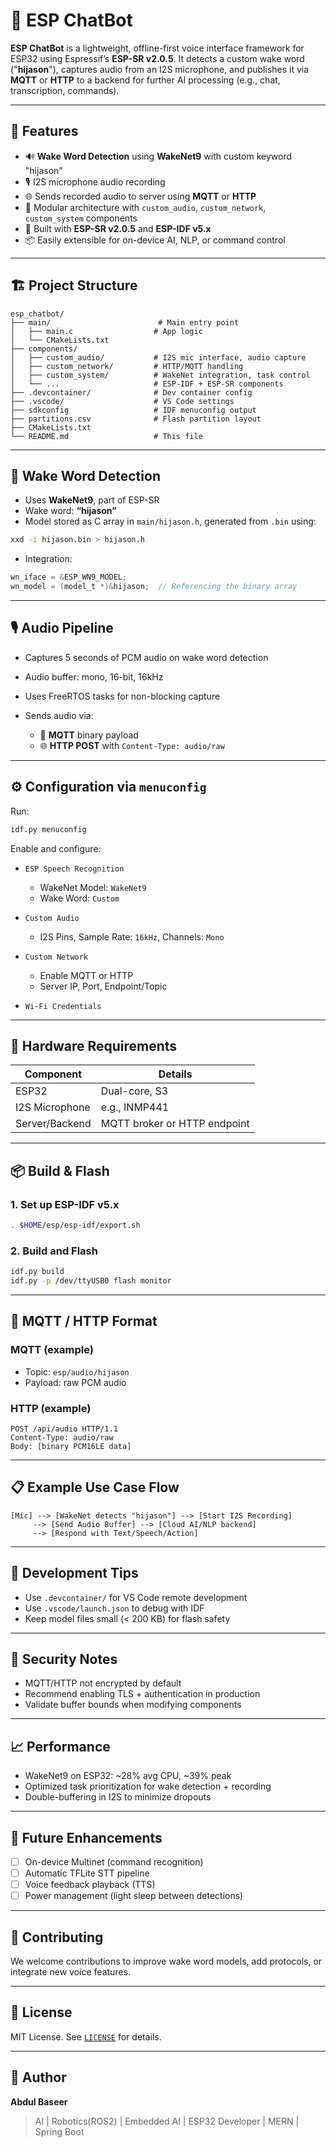 # 🧠 ESP ChatBot

**ESP ChatBot** is a lightweight, offline-first voice interface framework for ESP32 using Espressif’s **ESP-SR v2.0.5**. It detects a custom wake word ("**hijason**"), captures audio from an I2S microphone, and publishes it via **MQTT** or **HTTP** to a backend for further AI processing (e.g., chat, transcription, commands).

---

## 🚀 Features

* 🔊 **Wake Word Detection** using **WakeNet9** with custom keyword "hijason"
* 🎙️ I2S microphone audio recording
* 🌐 Sends recorded audio to server using **MQTT** or **HTTP**
* 🧩 Modular architecture with `custom_audio`, `custom_network`, `custom_system` components
* 🧠 Built with **ESP-SR v2.0.5** and **ESP-IDF v5.x**
* 📦 Easily extensible for on-device AI, NLP, or command control

---

## 🏗️ Project Structure

```
esp_chatbot/
├── main/                        # Main entry point
│   ├── main.c                  # App logic
│   └── CMakeLists.txt
├── components/
│   ├── custom_audio/           # I2S mic interface, audio capture
│   ├── custom_network/         # HTTP/MQTT handling
│   ├── custom_system/          # WakeNet integration, task control
│   └── ...                     # ESP-IDF + ESP-SR components
├── .devcontainer/              # Dev container config
├── .vscode/                    # VS Code settings
├── sdkconfig                   # IDF menuconfig output
├── partitions.csv              # Flash partition layout
├── CMakeLists.txt
└── README.md                   # This file
```

---

## 🧠 Wake Word Detection

* Uses **WakeNet9**, part of ESP-SR
* Wake word: **“hijason”**
* Model stored as C array in `main/hijason.h`, generated from `.bin` using:

```bash
xxd -i hijason.bin > hijason.h
```

* Integration:

```c
wn_iface = &ESP_WN9_MODEL;
wn_model = (model_t *)&hijason;  // Referencing the binary array
```

---

## 🎙️ Audio Pipeline

* Captures 5 seconds of PCM audio on wake word detection
* Audio buffer: mono, 16-bit, 16kHz
* Uses FreeRTOS tasks for non-blocking capture
* Sends audio via:

  * 📨 **MQTT** binary payload
  * 🌐 **HTTP POST** with `Content-Type: audio/raw`

---

## ⚙️ Configuration via `menuconfig`

Run:

```bash
idf.py menuconfig
```

Enable and configure:

* `ESP Speech Recognition`

  * WakeNet Model: `WakeNet9`
  * Wake Word: `Custom`
* `Custom Audio`

  * I2S Pins, Sample Rate: `16kHz`, Channels: `Mono`
* `Custom Network`

  * Enable MQTT or HTTP
  * Server IP, Port, Endpoint/Topic
* `Wi-Fi Credentials`

---

## 🔌 Hardware Requirements

| Component      | Details                      |
| -------------- | ---------------------------- |
| ESP32          | Dual-core, S3            |
| I2S Microphone | e.g., INMP441                |
| Server/Backend | MQTT broker or HTTP endpoint |

---

## 📦 Build & Flash

### 1. Set up ESP-IDF v5.x

```bash
. $HOME/esp/esp-idf/export.sh
```

### 2. Build and Flash

```bash
idf.py build
idf.py -p /dev/ttyUSB0 flash monitor
```

---

## 📡 MQTT / HTTP Format

### MQTT (example)

* Topic: `esp/audio/hijason`
* Payload: raw PCM audio

### HTTP (example)

```http
POST /api/audio HTTP/1.1
Content-Type: audio/raw
Body: [binary PCM16LE data]
```

---

## 📋 Example Use Case Flow

```
[Mic] --> [WakeNet detects "hijason"] --> [Start I2S Recording]
     --> [Send Audio Buffer] --> [Cloud AI/NLP backend]
     --> [Respond with Text/Speech/Action]
```

---

## 🧰 Development Tips

* Use `.devcontainer/` for VS Code remote development
* Use `.vscode/launch.json` to debug with IDF
* Keep model files small (< 200 KB) for flash safety

---

## 🔐 Security Notes

* MQTT/HTTP not encrypted by default
* Recommend enabling TLS + authentication in production
* Validate buffer bounds when modifying components

---

## 📈 Performance

* WakeNet9 on ESP32: \~28% avg CPU, \~39% peak
* Optimized task prioritization for wake detection + recording
* Double-buffering in I2S to minimize dropouts

---

## 🔮 Future Enhancements

* [ ] On-device Multinet (command recognition)
* [ ] Automatic TFLite STT pipeline
* [ ] Voice feedback playback (TTS)
* [ ] Power management (light sleep between detections)

---

## 🤝 Contributing

We welcome contributions to improve wake word models, add protocols, or integrate new voice features.

---

## 📄 License

MIT License. See [`LICENSE`](./LICENSE) for details.

---

## 👤 Author

**Abdul Baseer**

> AI | Robotics(ROS2) | Embedded AI | ESP32 Developer | MERN | Spring Boot
